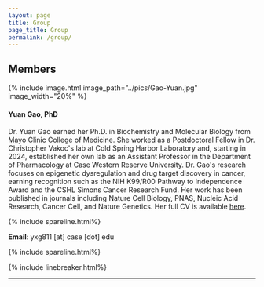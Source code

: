 ```yaml
---
layout: page
title: Group
page_title: Group
permalink: /group/
---
```

## Members
{% include image.html image_path="../pics/Gao-Yuan.jpg" image_width="20%" %}

#### Yuan Gao, PhD
Dr. Yuan Gao earned her Ph.D. in Biochemistry and Molecular Biology from Mayo Clinic College of Medicine. She worked as a Postdoctoral Fellow in Dr. Christopher Vakoc's lab at Cold Spring Harbor Laboratory and, starting in 2024, established her own lab as an Assistant Professor in the Department of Pharmacology at Case Western Reserve University. Dr. Gao's research focuses on epigenetic dysregulation and drug target discovery in cancer, earning recognition such as the NIH K99/R00 Pathway to Independence Award and the CSHL Simons Cancer Research Fund. Her work has been published in journals including Nature Cell Biology, PNAS, Nucleic Acid Research, Cancer Cell, and Nature Genetics. Her full CV is available [here][YG_CV].

{% include spareline.html%}

**Email**: yxg811 [at] case [dot] edu

{% include spareline.html%}

{% include linebreaker.html%}

***
<!---
## Alumni

| Name | Role | Current status |
| ----------- | ----------- | -----------
|  |  |  ||
-->

[YG_CV]: ../pics/CV_ygao_2023.pdf
